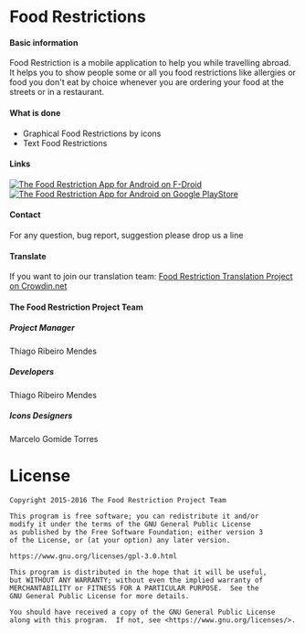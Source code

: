 # Food Restrictions

#### Basic information

Food Restriction is a mobile application to help you while travelling abroad. It helps you to show people some or all you food restrictions like allergies or food you don't eat by choice whenever you are ordering your food at the streets or in a restaurant.

#### What is done

  * Graphical Food Restrictions by icons
  * Text Food Restrictions

#### Links

[![The Food Restriction App for Android on F-Droid](https://f-droid.org/wiki/images/c/c4/F-Droid-button_available-on.png)](https://f-droid.org/packages/br.com.frs.foodrestrictions/)
[![The Food Restriction App for Android on Google PlayStore](https://developer.android.com/images/brand/en_app_rgb_wo_60.png)](https://play.google.com/store/apps/details?id=br.com.frs.foodrestrictions)

#### Contact

For any question, bug report, suggestion please drop us a line

#### Translate

If you want to join our translation team:
[Food Restriction Translation Project on Crowdin.net](https://crowdin.com/project/food-restrictions)

#### The Food Restriction Project Team

##### Project Manager

Thiago Ribeiro Mendes

##### Developers

Thiago Ribeiro Mendes

##### Icons Designers

Marcelo Gomide Torres

# License

    Copyright 2015-2016 The Food Restriction Project Team

    This program is free software; you can redistribute it and/or
    modify it under the terms of the GNU General Public License
    as published by the Free Software Foundation; either version 3
    of the License, or (at your option) any later version.

    https://www.gnu.org/licenses/gpl-3.0.html

    This program is distributed in the hope that it will be useful,
    but WITHOUT ANY WARRANTY; without even the implied warranty of
    MERCHANTABILITY or FITNESS FOR A PARTICULAR PURPOSE.  See the
    GNU General Public License for more details.
 
    You should have received a copy of the GNU General Public License
    along with this program.  If not, see <https://www.gnu.org/licenses/>.
